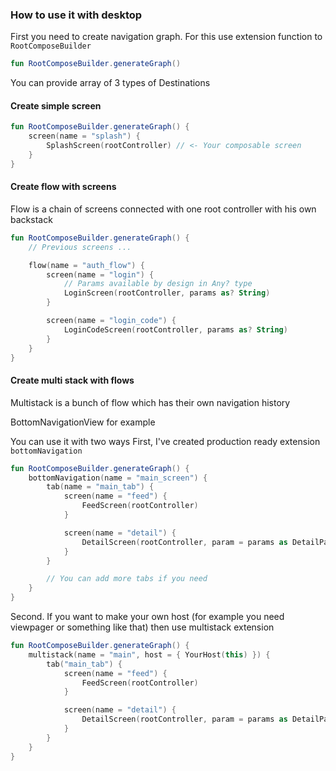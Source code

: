 ### How to use it with desktop

First you need to create navigation graph. For this use extension function to `RootComposeBuilder`
```kotlin
fun RootComposeBuilder.generateGraph()
```

You can provide array of 3 types of Destinations

#### Create simple screen
```kotlin
fun RootComposeBuilder.generateGraph() {
    screen(name = "splash") {
        SplashScreen(rootController) // <- Your composable screen
    }
}
```


#### Create flow with screens
Flow is a chain of screens connected with one root controller with his own backstack

```kotlin
fun RootComposeBuilder.generateGraph() {
    // Previous screens ...

    flow(name = "auth_flow") {
        screen(name = "login") {
            // Params available by design in Any? type
            LoginScreen(rootController, params as? String)
        }

        screen(name = "login_code") {
            LoginCodeScreen(rootController, params as? String)
        }
    }
}
```

#### Create multi stack with flows
Multistack is a bunch of flow which has their own navigation history

BottomNavigationView for example

You can use it with two ways
First, I've created production ready extension `bottomNavigation`

```kotlin
fun RootComposeBuilder.generateGraph() {
    bottomNavigation(name = "main_screen") {
        tab(name = "main_tab") {
            screen(name = "feed") {
                FeedScreen(rootController)
            }

            screen(name = "detail") {
                DetailScreen(rootController, param = params as DetailParams)
            }
        }

        // You can add more tabs if you need
    }
}
```

Second. If you want to make your own host (for example you need viewpager or something like that)
then use multistack extension

```kotlin
fun RootComposeBuilder.generateGraph() {
    multistack(name = "main", host = { YourHost(this) }) {
        tab("main_tab") {
            screen(name = "feed") {
                FeedScreen(rootController)
            }

            screen(name = "detail") {
                DetailScreen(rootController, param = params as DetailParams)
            }
        }
    }
}
```
